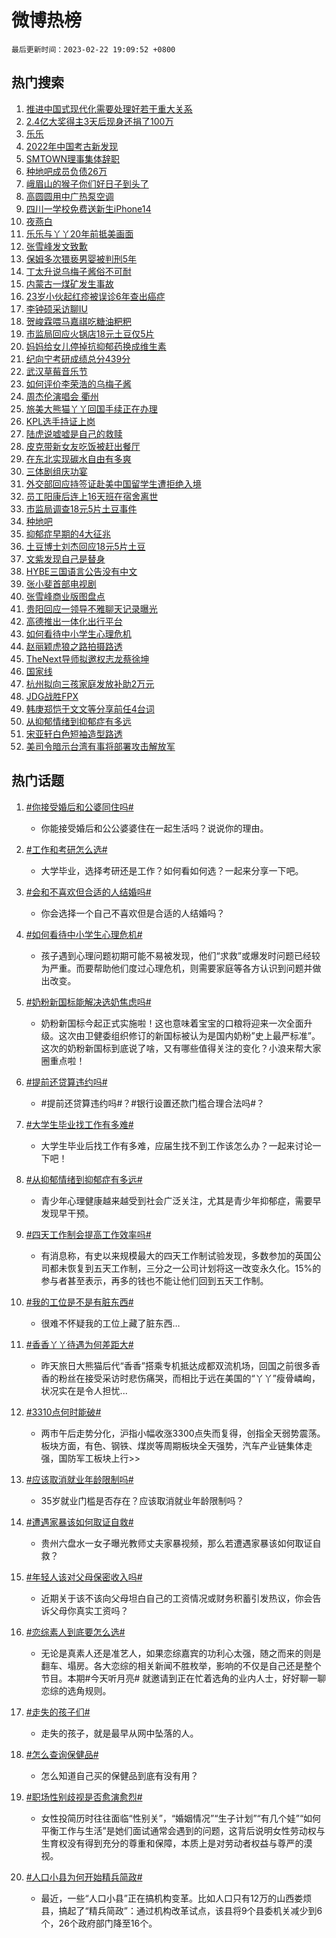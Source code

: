 # 微博热榜

`最后更新时间：2023-02-22 19:09:52 +0800`

## 热门搜索

1. [推进中国式现代化需要处理好若干重大关系](https://m.weibo.cn/search?containerid=100103type%3D1%26t%3D10%26q%3D%23%E6%8E%A8%E8%BF%9B%E4%B8%AD%E5%9B%BD%E5%BC%8F%E7%8E%B0%E4%BB%A3%E5%8C%96%E9%9C%80%E8%A6%81%E5%A4%84%E7%90%86%E5%A5%BD%E8%8B%A5%E5%B9%B2%E9%87%8D%E5%A4%A7%E5%85%B3%E7%B3%BB%23&stream_entry_id=51&isnewpage=1&extparam=seat%3D1%26cate%3D10103%26filter_type%3Drealtimehot%26stream_entry_id%3D51%26pos%3D0%26c_type%3D51%26dgr%3D0%26display_time%3D1677064190%26pre_seqid%3D16770641909370250575295&luicode=10000011&lfid=106003type%253D25%2526t%253D3%2526disable_hot%253D1%2526filter_type%253Drealtimehot)
1. [2.4亿大奖得主3天后现身还捐了100万](https://m.weibo.cn/search?containerid=100103type%3D1%26t%3D10%26q%3D%232.4%E4%BA%BF%E5%A4%A7%E5%A5%96%E5%BE%97%E4%B8%BB3%E5%A4%A9%E5%90%8E%E7%8E%B0%E8%BA%AB%E8%BF%98%E6%8D%90%E4%BA%86100%E4%B8%87%23&stream_entry_id=31&isnewpage=1&extparam=seat%3D1%26cate%3D5001%26dgr%3D0%26band_rank%3D1%26lcate%3D5001%26q%3D%25232.4%25E4%25BA%25BF%25E5%25A4%25A7%25E5%25A5%2596%25E5%25BE%2597%25E4%25B8%25BB3%25E5%25A4%25A9%25E5%2590%258E%25E7%258E%25B0%25E8%25BA%25AB%25E8%25BF%2598%25E6%258D%2590%25E4%25BA%2586100%25E4%25B8%2587%2523%26stream_entry_id%3D31%26filter_type%3Drealtimehot%26c_type%3D31%26flag%3D1%26pos%3D0%26realpos%3D1%26display_time%3D1677064190%26pre_seqid%3D16770641909370250575295&luicode=10000011&lfid=106003type%253D25%2526t%253D3%2526disable_hot%253D1%2526filter_type%253Drealtimehot)
1. [乐乐](https://m.weibo.cn/search?containerid=100103type%3D1%26t%3D10%26q%3D%E4%B9%90%E4%B9%90&stream_entry_id=31&isnewpage=1&extparam=seat%3D1%26cate%3D5001%26dgr%3D0%26band_rank%3D2%26lcate%3D5001%26q%3D%25E4%25B9%2590%25E4%25B9%2590%26stream_entry_id%3D31%26filter_type%3Drealtimehot%26c_type%3D31%26flag%3D16%26pos%3D1%26realpos%3D2%26display_time%3D1677064190%26pre_seqid%3D16770641909370250575295&luicode=10000011&lfid=106003type%253D25%2526t%253D3%2526disable_hot%253D1%2526filter_type%253Drealtimehot)
1. [2022年中国考古新发现](https://m.weibo.cn/search?containerid=100103type%3D1%26t%3D10%26q%3D%232022%E5%B9%B4%E4%B8%AD%E5%9B%BD%E8%80%83%E5%8F%A4%E6%96%B0%E5%8F%91%E7%8E%B0%23&stream_entry_id=31&isnewpage=1&extparam=seat%3D1%26cate%3D5001%26dgr%3D0%26band_rank%3D3%26lcate%3D5001%26q%3D%25232022%25E5%25B9%25B4%25E4%25B8%25AD%25E5%259B%25BD%25E8%2580%2583%25E5%258F%25A4%25E6%2596%25B0%25E5%258F%2591%25E7%258E%25B0%2523%26stream_entry_id%3D31%26filter_type%3Drealtimehot%26c_type%3D31%26flag%3D1%26pos%3D2%26realpos%3D3%26display_time%3D1677064190%26pre_seqid%3D16770641909370250575295&luicode=10000011&lfid=106003type%253D25%2526t%253D3%2526disable_hot%253D1%2526filter_type%253Drealtimehot)
1. [SMTOWN理事集体辞职](https://m.weibo.cn/search?containerid=100103type%3D1%26t%3D10%26q%3D%23SMTOWN%E7%90%86%E4%BA%8B%E9%9B%86%E4%BD%93%E8%BE%9E%E8%81%8C%23&stream_entry_id=31&isnewpage=1&extparam=seat%3D1%26cate%3D5001%26dgr%3D0%26band_rank%3D4%26lcate%3D5001%26q%3D%2523SMTOWN%25E7%2590%2586%25E4%25BA%258B%25E9%259B%2586%25E4%25BD%2593%25E8%25BE%259E%25E8%2581%258C%2523%26stream_entry_id%3D31%26filter_type%3Drealtimehot%26c_type%3D31%26flag%3D1%26pos%3D3%26realpos%3D4%26display_time%3D1677064190%26pre_seqid%3D16770641909370250575295&luicode=10000011&lfid=106003type%253D25%2526t%253D3%2526disable_hot%253D1%2526filter_type%253Drealtimehot)
1. [种地吧成员负债26万](https://m.weibo.cn/search?containerid=100103type%3D1%26t%3D10%26q%3D%E7%A7%8D%E5%9C%B0%E5%90%A7%E6%88%90%E5%91%98%E8%B4%9F%E5%80%BA26%E4%B8%87&stream_entry_id=31&isnewpage=1&extparam=seat%3D1%26cate%3D5001%26dgr%3D0%26band_rank%3D5%26lcate%3D5001%26q%3D%25E7%25A7%258D%25E5%259C%25B0%25E5%2590%25A7%25E6%2588%2590%25E5%2591%2598%25E8%25B4%259F%25E5%2580%25BA26%25E4%25B8%2587%26stream_entry_id%3D31%26filter_type%3Drealtimehot%26c_type%3D31%26flag%3D0%26pos%3D4%26realpos%3D5%26display_time%3D1677064190%26pre_seqid%3D16770641909370250575295&luicode=10000011&lfid=106003type%253D25%2526t%253D3%2526disable_hot%253D1%2526filter_type%253Drealtimehot)
1. [峨眉山的猴子你们好日子到头了](https://m.weibo.cn/search?containerid=100103type%3D1%26t%3D10%26q%3D%23%E5%B3%A8%E7%9C%89%E5%B1%B1%E7%9A%84%E7%8C%B4%E5%AD%90%E4%BD%A0%E4%BB%AC%E5%A5%BD%E6%97%A5%E5%AD%90%E5%88%B0%E5%A4%B4%E4%BA%86%23&stream_entry_id=31&isnewpage=1&extparam=seat%3D1%26cate%3D5001%26dgr%3D0%26band_rank%3D6%26lcate%3D5001%26q%3D%2523%25E5%25B3%25A8%25E7%259C%2589%25E5%25B1%25B1%25E7%259A%2584%25E7%258C%25B4%25E5%25AD%2590%25E4%25BD%25A0%25E4%25BB%25AC%25E5%25A5%25BD%25E6%2597%25A5%25E5%25AD%2590%25E5%2588%25B0%25E5%25A4%25B4%25E4%25BA%2586%2523%26stream_entry_id%3D31%26filter_type%3Drealtimehot%26c_type%3D31%26flag%3D0%26pos%3D5%26realpos%3D6%26display_time%3D1677064190%26pre_seqid%3D16770641909370250575295&luicode=10000011&lfid=106003type%253D25%2526t%253D3%2526disable_hot%253D1%2526filter_type%253Drealtimehot)
1. [高圆圆用中广热泵空调](https://m.weibo.cn/search?containerid=100103type%3D1%26t%3D10%26q%3D%23%E9%AB%98%E5%9C%86%E5%9C%86%E7%94%A8%E4%B8%AD%E5%B9%BF%E7%83%AD%E6%B3%B5%E7%A9%BA%E8%B0%83%23&stream_entry_id=31&isnewpage=1&extparam=seat%3D1%26cate%3D5001%26band_rank%3D7%26adid%3D180581%26q%3D%2523%25E9%25AB%2598%25E5%259C%2586%25E5%259C%2586%25E7%2594%25A8%25E4%25B8%25AD%25E5%25B9%25BF%25E7%2583%25AD%25E6%25B3%25B5%25E7%25A9%25BA%25E8%25B0%2583%2523%26stream_entry_id%3D31%26dgr%3D0%26pos%3D6%26c_type%3D31%26lcate%3D5001%26topic_ad%3D1%26filter_type%3Drealtimehot%26display_time%3D1677064190%26pre_seqid%3D16770641909370250575295&luicode=10000011&lfid=106003type%253D25%2526t%253D3%2526disable_hot%253D1%2526filter_type%253Drealtimehot)
1. [四川一学校免费送新生iPhone14](https://m.weibo.cn/search?containerid=100103type%3D1%26t%3D10%26q%3D%23%E5%9B%9B%E5%B7%9D%E4%B8%80%E5%AD%A6%E6%A0%A1%E5%85%8D%E8%B4%B9%E9%80%81%E6%96%B0%E7%94%9FiPhone14%23&stream_entry_id=31&isnewpage=1&extparam=seat%3D1%26cate%3D5001%26dgr%3D0%26band_rank%3D7%26lcate%3D5001%26q%3D%2523%25E5%259B%259B%25E5%25B7%259D%25E4%25B8%2580%25E5%25AD%25A6%25E6%25A0%25A1%25E5%2585%258D%25E8%25B4%25B9%25E9%2580%2581%25E6%2596%25B0%25E7%2594%259FiPhone14%2523%26stream_entry_id%3D31%26filter_type%3Drealtimehot%26c_type%3D31%26flag%3D0%26pos%3D7%26realpos%3D7%26display_time%3D1677064190%26pre_seqid%3D16770641909370250575295&luicode=10000011&lfid=106003type%253D25%2526t%253D3%2526disable_hot%253D1%2526filter_type%253Drealtimehot)
1. [夜燕白](https://m.weibo.cn/search?containerid=100103type%3D1%26t%3D10%26q%3D%E5%A4%9C%E7%87%95%E7%99%BD&stream_entry_id=31&isnewpage=1&extparam=seat%3D1%26cate%3D5001%26dgr%3D0%26band_rank%3D8%26lcate%3D5001%26q%3D%25E5%25A4%259C%25E7%2587%2595%25E7%2599%25BD%26stream_entry_id%3D31%26filter_type%3Drealtimehot%26c_type%3D31%26flag%3D1%26pos%3D8%26realpos%3D8%26display_time%3D1677064190%26pre_seqid%3D16770641909370250575295&luicode=10000011&lfid=106003type%253D25%2526t%253D3%2526disable_hot%253D1%2526filter_type%253Drealtimehot)
1. [乐乐与丫丫20年前抵美画面](https://m.weibo.cn/search?containerid=100103type%3D1%26t%3D10%26q%3D%23%E4%B9%90%E4%B9%90%E4%B8%8E%E4%B8%AB%E4%B8%AB20%E5%B9%B4%E5%89%8D%E6%8A%B5%E7%BE%8E%E7%94%BB%E9%9D%A2%23&stream_entry_id=31&isnewpage=1&extparam=seat%3D1%26cate%3D5001%26dgr%3D0%26band_rank%3D9%26lcate%3D5001%26q%3D%2523%25E4%25B9%2590%25E4%25B9%2590%25E4%25B8%258E%25E4%25B8%25AB%25E4%25B8%25AB20%25E5%25B9%25B4%25E5%2589%258D%25E6%258A%25B5%25E7%25BE%258E%25E7%2594%25BB%25E9%259D%25A2%2523%26stream_entry_id%3D31%26filter_type%3Drealtimehot%26c_type%3D31%26flag%3D1%26pos%3D9%26realpos%3D9%26display_time%3D1677064190%26pre_seqid%3D16770641909370250575295&luicode=10000011&lfid=106003type%253D25%2526t%253D3%2526disable_hot%253D1%2526filter_type%253Drealtimehot)
1. [张雪峰发文致歉](https://m.weibo.cn/search?containerid=100103type%3D1%26t%3D10%26q%3D%23%E5%BC%A0%E9%9B%AA%E5%B3%B0%E5%8F%91%E6%96%87%E8%87%B4%E6%AD%89%23&stream_entry_id=31&isnewpage=1&extparam=seat%3D1%26cate%3D5001%26dgr%3D0%26band_rank%3D10%26lcate%3D5001%26q%3D%2523%25E5%25BC%25A0%25E9%259B%25AA%25E5%25B3%25B0%25E5%258F%2591%25E6%2596%2587%25E8%2587%25B4%25E6%25AD%2589%2523%26stream_entry_id%3D31%26filter_type%3Drealtimehot%26c_type%3D31%26flag%3D2%26pos%3D10%26realpos%3D10%26display_time%3D1677064190%26pre_seqid%3D16770641909370250575295&luicode=10000011&lfid=106003type%253D25%2526t%253D3%2526disable_hot%253D1%2526filter_type%253Drealtimehot)
1. [保姆多次猥亵男婴被判刑5年](https://m.weibo.cn/search?containerid=100103type%3D1%26t%3D10%26q%3D%23%E4%BF%9D%E5%A7%86%E5%A4%9A%E6%AC%A1%E7%8C%A5%E4%BA%B5%E7%94%B7%E5%A9%B4%E8%A2%AB%E5%88%A4%E5%88%915%E5%B9%B4%23&stream_entry_id=31&isnewpage=1&extparam=seat%3D1%26cate%3D5001%26dgr%3D0%26band_rank%3D11%26lcate%3D5001%26q%3D%2523%25E4%25BF%259D%25E5%25A7%2586%25E5%25A4%259A%25E6%25AC%25A1%25E7%258C%25A5%25E4%25BA%25B5%25E7%2594%25B7%25E5%25A9%25B4%25E8%25A2%25AB%25E5%2588%25A4%25E5%2588%25915%25E5%25B9%25B4%2523%26stream_entry_id%3D31%26filter_type%3Drealtimehot%26c_type%3D31%26flag%3D2%26pos%3D11%26realpos%3D11%26display_time%3D1677064190%26pre_seqid%3D16770641909370250575295&luicode=10000011&lfid=106003type%253D25%2526t%253D3%2526disable_hot%253D1%2526filter_type%253Drealtimehot)
1. [丁太升说乌梅子酱俗不可耐](https://m.weibo.cn/search?containerid=100103type%3D1%26t%3D10%26q%3D%23%E4%B8%81%E5%A4%AA%E5%8D%87%E8%AF%B4%E4%B9%8C%E6%A2%85%E5%AD%90%E9%85%B1%E4%BF%97%E4%B8%8D%E5%8F%AF%E8%80%90%23&stream_entry_id=31&isnewpage=1&extparam=seat%3D1%26cate%3D5001%26dgr%3D0%26band_rank%3D12%26lcate%3D5001%26q%3D%2523%25E4%25B8%2581%25E5%25A4%25AA%25E5%258D%2587%25E8%25AF%25B4%25E4%25B9%258C%25E6%25A2%2585%25E5%25AD%2590%25E9%2585%25B1%25E4%25BF%2597%25E4%25B8%258D%25E5%258F%25AF%25E8%2580%2590%2523%26stream_entry_id%3D31%26filter_type%3Drealtimehot%26c_type%3D31%26flag%3D2%26pos%3D12%26realpos%3D12%26display_time%3D1677064190%26pre_seqid%3D16770641909370250575295&luicode=10000011&lfid=106003type%253D25%2526t%253D3%2526disable_hot%253D1%2526filter_type%253Drealtimehot)
1. [内蒙古一煤矿发生事故](https://m.weibo.cn/search?containerid=100103type%3D1%26t%3D10%26q%3D%23%E5%86%85%E8%92%99%E5%8F%A4%E4%B8%80%E7%85%A4%E7%9F%BF%E5%8F%91%E7%94%9F%E4%BA%8B%E6%95%85%23&stream_entry_id=31&isnewpage=1&extparam=seat%3D1%26cate%3D5001%26dgr%3D0%26band_rank%3D13%26lcate%3D5001%26q%3D%2523%25E5%2586%2585%25E8%2592%2599%25E5%258F%25A4%25E4%25B8%2580%25E7%2585%25A4%25E7%259F%25BF%25E5%258F%2591%25E7%2594%259F%25E4%25BA%258B%25E6%2595%2585%2523%26stream_entry_id%3D31%26filter_type%3Drealtimehot%26c_type%3D31%26flag%3D1%26pos%3D13%26realpos%3D13%26display_time%3D1677064190%26pre_seqid%3D16770641909370250575295&luicode=10000011&lfid=106003type%253D25%2526t%253D3%2526disable_hot%253D1%2526filter_type%253Drealtimehot)
1. [23岁小伙起红疹被误诊6年查出癌症](https://m.weibo.cn/search?containerid=100103type%3D1%26t%3D10%26q%3D%2323%E5%B2%81%E5%B0%8F%E4%BC%99%E8%B5%B7%E7%BA%A2%E7%96%B9%E8%A2%AB%E8%AF%AF%E8%AF%8A6%E5%B9%B4%E6%9F%A5%E5%87%BA%E7%99%8C%E7%97%87%23&stream_entry_id=31&isnewpage=1&extparam=seat%3D1%26cate%3D5001%26dgr%3D0%26band_rank%3D14%26lcate%3D5001%26q%3D%252323%25E5%25B2%2581%25E5%25B0%258F%25E4%25BC%2599%25E8%25B5%25B7%25E7%25BA%25A2%25E7%2596%25B9%25E8%25A2%25AB%25E8%25AF%25AF%25E8%25AF%258A6%25E5%25B9%25B4%25E6%259F%25A5%25E5%2587%25BA%25E7%2599%258C%25E7%2597%2587%2523%26stream_entry_id%3D31%26filter_type%3Drealtimehot%26c_type%3D31%26flag%3D0%26pos%3D14%26realpos%3D14%26display_time%3D1677064190%26pre_seqid%3D16770641909370250575295&luicode=10000011&lfid=106003type%253D25%2526t%253D3%2526disable_hot%253D1%2526filter_type%253Drealtimehot)
1. [李钟硕采访聊IU](https://m.weibo.cn/search?containerid=100103type%3D1%26t%3D10%26q%3D%23%E6%9D%8E%E9%92%9F%E7%A1%95%E9%87%87%E8%AE%BF%E8%81%8AIU%23&stream_entry_id=31&isnewpage=1&extparam=seat%3D1%26cate%3D5001%26dgr%3D0%26band_rank%3D15%26lcate%3D5001%26q%3D%2523%25E6%259D%258E%25E9%2592%259F%25E7%25A1%2595%25E9%2587%2587%25E8%25AE%25BF%25E8%2581%258AIU%2523%26stream_entry_id%3D31%26filter_type%3Drealtimehot%26c_type%3D31%26flag%3D0%26pos%3D15%26realpos%3D15%26display_time%3D1677064190%26pre_seqid%3D16770641909370250575295&luicode=10000011&lfid=106003type%253D25%2526t%253D3%2526disable_hot%253D1%2526filter_type%253Drealtimehot)
1. [贺峻霖喂马嘉祺吃糖油粑粑](https://m.weibo.cn/search?containerid=100103type%3D1%26t%3D10%26q%3D%23%E8%B4%BA%E5%B3%BB%E9%9C%96%E5%96%82%E9%A9%AC%E5%98%89%E7%A5%BA%E5%90%83%E7%B3%96%E6%B2%B9%E7%B2%91%E7%B2%91%23&stream_entry_id=31&isnewpage=1&extparam=seat%3D1%26cate%3D5001%26dgr%3D0%26band_rank%3D16%26lcate%3D5001%26q%3D%2523%25E8%25B4%25BA%25E5%25B3%25BB%25E9%259C%2596%25E5%2596%2582%25E9%25A9%25AC%25E5%2598%2589%25E7%25A5%25BA%25E5%2590%2583%25E7%25B3%2596%25E6%25B2%25B9%25E7%25B2%2591%25E7%25B2%2591%2523%26stream_entry_id%3D31%26filter_type%3Drealtimehot%26c_type%3D31%26flag%3D1%26pos%3D16%26realpos%3D16%26display_time%3D1677064190%26pre_seqid%3D16770641909370250575295&luicode=10000011&lfid=106003type%253D25%2526t%253D3%2526disable_hot%253D1%2526filter_type%253Drealtimehot)
1. [市监局回应火锅店18元土豆仅5片](https://m.weibo.cn/search?containerid=100103type%3D1%26t%3D10%26q%3D%23%E5%B8%82%E7%9B%91%E5%B1%80%E5%9B%9E%E5%BA%94%E7%81%AB%E9%94%85%E5%BA%9718%E5%85%83%E5%9C%9F%E8%B1%86%E4%BB%855%E7%89%87%23&stream_entry_id=31&isnewpage=1&extparam=seat%3D1%26cate%3D5001%26dgr%3D0%26band_rank%3D17%26lcate%3D5001%26q%3D%2523%25E5%25B8%2582%25E7%259B%2591%25E5%25B1%2580%25E5%259B%259E%25E5%25BA%2594%25E7%2581%25AB%25E9%2594%2585%25E5%25BA%259718%25E5%2585%2583%25E5%259C%259F%25E8%25B1%2586%25E4%25BB%25855%25E7%2589%2587%2523%26stream_entry_id%3D31%26filter_type%3Drealtimehot%26c_type%3D31%26flag%3D1%26pos%3D17%26realpos%3D17%26display_time%3D1677064190%26pre_seqid%3D16770641909370250575295&luicode=10000011&lfid=106003type%253D25%2526t%253D3%2526disable_hot%253D1%2526filter_type%253Drealtimehot)
1. [妈妈给女儿停掉抗抑郁药换成维生素](https://m.weibo.cn/search?containerid=100103type%3D1%26t%3D10%26q%3D%23%E5%A6%88%E5%A6%88%E7%BB%99%E5%A5%B3%E5%84%BF%E5%81%9C%E6%8E%89%E6%8A%97%E6%8A%91%E9%83%81%E8%8D%AF%E6%8D%A2%E6%88%90%E7%BB%B4%E7%94%9F%E7%B4%A0%23&stream_entry_id=31&isnewpage=1&extparam=seat%3D1%26cate%3D5001%26dgr%3D0%26band_rank%3D18%26lcate%3D5001%26q%3D%2523%25E5%25A6%2588%25E5%25A6%2588%25E7%25BB%2599%25E5%25A5%25B3%25E5%2584%25BF%25E5%2581%259C%25E6%258E%2589%25E6%258A%2597%25E6%258A%2591%25E9%2583%2581%25E8%258D%25AF%25E6%258D%25A2%25E6%2588%2590%25E7%25BB%25B4%25E7%2594%259F%25E7%25B4%25A0%2523%26stream_entry_id%3D31%26filter_type%3Drealtimehot%26c_type%3D31%26flag%3D2%26pos%3D18%26realpos%3D18%26display_time%3D1677064190%26pre_seqid%3D16770641909370250575295&luicode=10000011&lfid=106003type%253D25%2526t%253D3%2526disable_hot%253D1%2526filter_type%253Drealtimehot)
1. [纪向宁考研成绩总分439分](https://m.weibo.cn/search?containerid=100103type%3D1%26t%3D10%26q%3D%23%E7%BA%AA%E5%90%91%E5%AE%81%E8%80%83%E7%A0%94%E6%88%90%E7%BB%A9%E6%80%BB%E5%88%86439%E5%88%86%23&stream_entry_id=31&isnewpage=1&extparam=seat%3D1%26cate%3D5001%26dgr%3D0%26band_rank%3D19%26lcate%3D5001%26q%3D%2523%25E7%25BA%25AA%25E5%2590%2591%25E5%25AE%2581%25E8%2580%2583%25E7%25A0%2594%25E6%2588%2590%25E7%25BB%25A9%25E6%2580%25BB%25E5%2588%2586439%25E5%2588%2586%2523%26stream_entry_id%3D31%26filter_type%3Drealtimehot%26c_type%3D31%26flag%3D2%26pos%3D19%26realpos%3D19%26display_time%3D1677064190%26pre_seqid%3D16770641909370250575295&luicode=10000011&lfid=106003type%253D25%2526t%253D3%2526disable_hot%253D1%2526filter_type%253Drealtimehot)
1. [武汉草莓音乐节](https://m.weibo.cn/search?containerid=100103type%3D1%26t%3D10%26q%3D%23%E6%AD%A6%E6%B1%89%E8%8D%89%E8%8E%93%E9%9F%B3%E4%B9%90%E8%8A%82%23&stream_entry_id=31&isnewpage=1&extparam=seat%3D1%26cate%3D5001%26dgr%3D0%26band_rank%3D20%26lcate%3D5001%26q%3D%2523%25E6%25AD%25A6%25E6%25B1%2589%25E8%258D%2589%25E8%258E%2593%25E9%259F%25B3%25E4%25B9%2590%25E8%258A%2582%2523%26stream_entry_id%3D31%26filter_type%3Drealtimehot%26c_type%3D31%26flag%3D1%26pos%3D20%26realpos%3D20%26display_time%3D1677064190%26pre_seqid%3D16770641909370250575295&luicode=10000011&lfid=106003type%253D25%2526t%253D3%2526disable_hot%253D1%2526filter_type%253Drealtimehot)
1. [如何评价李荣浩的乌梅子酱](https://m.weibo.cn/search?containerid=100103type%3D1%26t%3D10%26q%3D%23%E5%A6%82%E4%BD%95%E8%AF%84%E4%BB%B7%E6%9D%8E%E8%8D%A3%E6%B5%A9%E7%9A%84%E4%B9%8C%E6%A2%85%E5%AD%90%E9%85%B1%23&stream_entry_id=31&isnewpage=1&extparam=seat%3D1%26cate%3D5001%26dgr%3D0%26band_rank%3D21%26lcate%3D5001%26q%3D%2523%25E5%25A6%2582%25E4%25BD%2595%25E8%25AF%2584%25E4%25BB%25B7%25E6%259D%258E%25E8%258D%25A3%25E6%25B5%25A9%25E7%259A%2584%25E4%25B9%258C%25E6%25A2%2585%25E5%25AD%2590%25E9%2585%25B1%2523%26stream_entry_id%3D31%26filter_type%3Drealtimehot%26c_type%3D31%26flag%3D1%26pos%3D21%26realpos%3D21%26display_time%3D1677064190%26pre_seqid%3D16770641909370250575295&luicode=10000011&lfid=106003type%253D25%2526t%253D3%2526disable_hot%253D1%2526filter_type%253Drealtimehot)
1. [周杰伦演唱会 衢州](https://m.weibo.cn/search?containerid=100103type%3D1%26t%3D10%26q%3D%E5%91%A8%E6%9D%B0%E4%BC%A6%E6%BC%94%E5%94%B1%E4%BC%9A+%E8%A1%A2%E5%B7%9E&stream_entry_id=31&isnewpage=1&extparam=seat%3D1%26cate%3D5001%26dgr%3D0%26band_rank%3D22%26lcate%3D5001%26q%3D%25E5%2591%25A8%25E6%259D%25B0%25E4%25BC%25A6%25E6%25BC%2594%25E5%2594%25B1%25E4%25BC%259A%2520%25E8%25A1%25A2%25E5%25B7%259E%26stream_entry_id%3D31%26filter_type%3Drealtimehot%26c_type%3D31%26flag%3D0%26pos%3D22%26realpos%3D22%26display_time%3D1677064190%26pre_seqid%3D16770641909370250575295&luicode=10000011&lfid=106003type%253D25%2526t%253D3%2526disable_hot%253D1%2526filter_type%253Drealtimehot)
1. [旅美大熊猫丫丫回国手续正在办理](https://m.weibo.cn/search?containerid=100103type%3D1%26t%3D10%26q%3D%23%E6%97%85%E7%BE%8E%E5%A4%A7%E7%86%8A%E7%8C%AB%E4%B8%AB%E4%B8%AB%E5%9B%9E%E5%9B%BD%E6%89%8B%E7%BB%AD%E6%AD%A3%E5%9C%A8%E5%8A%9E%E7%90%86%23&stream_entry_id=31&isnewpage=1&extparam=seat%3D1%26cate%3D5001%26dgr%3D0%26band_rank%3D23%26lcate%3D5001%26q%3D%2523%25E6%2597%2585%25E7%25BE%258E%25E5%25A4%25A7%25E7%2586%258A%25E7%258C%25AB%25E4%25B8%25AB%25E4%25B8%25AB%25E5%259B%259E%25E5%259B%25BD%25E6%2589%258B%25E7%25BB%25AD%25E6%25AD%25A3%25E5%259C%25A8%25E5%258A%259E%25E7%2590%2586%2523%26stream_entry_id%3D31%26filter_type%3Drealtimehot%26c_type%3D31%26flag%3D1%26pos%3D23%26realpos%3D23%26display_time%3D1677064190%26pre_seqid%3D16770641909370250575295&luicode=10000011&lfid=106003type%253D25%2526t%253D3%2526disable_hot%253D1%2526filter_type%253Drealtimehot)
1. [KPL选手持证上岗](https://m.weibo.cn/search?containerid=100103type%3D1%26t%3D10%26q%3D%23KPL%E9%80%89%E6%89%8B%E6%8C%81%E8%AF%81%E4%B8%8A%E5%B2%97%23&stream_entry_id=31&isnewpage=1&extparam=seat%3D1%26cate%3D5001%26dgr%3D0%26band_rank%3D24%26lcate%3D5001%26q%3D%2523KPL%25E9%2580%2589%25E6%2589%258B%25E6%258C%2581%25E8%25AF%2581%25E4%25B8%258A%25E5%25B2%2597%2523%26stream_entry_id%3D31%26filter_type%3Drealtimehot%26c_type%3D31%26flag%3D0%26pos%3D24%26realpos%3D24%26display_time%3D1677064190%26pre_seqid%3D16770641909370250575295&luicode=10000011&lfid=106003type%253D25%2526t%253D3%2526disable_hot%253D1%2526filter_type%253Drealtimehot)
1. [陆虎说嘘嘘是自己的救赎](https://m.weibo.cn/search?containerid=100103type%3D1%26t%3D10%26q%3D%23%E9%99%86%E8%99%8E%E8%AF%B4%E5%98%98%E5%98%98%E6%98%AF%E8%87%AA%E5%B7%B1%E7%9A%84%E6%95%91%E8%B5%8E%23&stream_entry_id=31&isnewpage=1&extparam=seat%3D1%26cate%3D5001%26dgr%3D0%26band_rank%3D25%26lcate%3D5001%26q%3D%2523%25E9%2599%2586%25E8%2599%258E%25E8%25AF%25B4%25E5%2598%2598%25E5%2598%2598%25E6%2598%25AF%25E8%2587%25AA%25E5%25B7%25B1%25E7%259A%2584%25E6%2595%2591%25E8%25B5%258E%2523%26stream_entry_id%3D31%26filter_type%3Drealtimehot%26c_type%3D31%26flag%3D1%26pos%3D25%26realpos%3D25%26display_time%3D1677064190%26pre_seqid%3D16770641909370250575295&luicode=10000011&lfid=106003type%253D25%2526t%253D3%2526disable_hot%253D1%2526filter_type%253Drealtimehot)
1. [皮克带新女友吃饭被赶出餐厅](https://m.weibo.cn/search?containerid=100103type%3D1%26t%3D10%26q%3D%23%E7%9A%AE%E5%85%8B%E5%B8%A6%E6%96%B0%E5%A5%B3%E5%8F%8B%E5%90%83%E9%A5%AD%E8%A2%AB%E8%B5%B6%E5%87%BA%E9%A4%90%E5%8E%85%23&stream_entry_id=31&isnewpage=1&extparam=seat%3D1%26cate%3D5001%26dgr%3D0%26band_rank%3D26%26lcate%3D5001%26q%3D%2523%25E7%259A%25AE%25E5%2585%258B%25E5%25B8%25A6%25E6%2596%25B0%25E5%25A5%25B3%25E5%258F%258B%25E5%2590%2583%25E9%25A5%25AD%25E8%25A2%25AB%25E8%25B5%25B6%25E5%2587%25BA%25E9%25A4%2590%25E5%258E%2585%2523%26stream_entry_id%3D31%26filter_type%3Drealtimehot%26c_type%3D31%26flag%3D0%26pos%3D26%26realpos%3D26%26display_time%3D1677064190%26pre_seqid%3D16770641909370250575295&luicode=10000011&lfid=106003type%253D25%2526t%253D3%2526disable_hot%253D1%2526filter_type%253Drealtimehot)
1. [在东北实现碳水自由有多爽](https://m.weibo.cn/search?containerid=100103type%3D1%26t%3D10%26q%3D%23%E5%9C%A8%E4%B8%9C%E5%8C%97%E5%AE%9E%E7%8E%B0%E7%A2%B3%E6%B0%B4%E8%87%AA%E7%94%B1%E6%9C%89%E5%A4%9A%E7%88%BD%23&stream_entry_id=31&isnewpage=1&extparam=seat%3D1%26cate%3D5001%26dgr%3D0%26band_rank%3D27%26lcate%3D5001%26q%3D%2523%25E5%259C%25A8%25E4%25B8%259C%25E5%258C%2597%25E5%25AE%259E%25E7%258E%25B0%25E7%25A2%25B3%25E6%25B0%25B4%25E8%2587%25AA%25E7%2594%25B1%25E6%259C%2589%25E5%25A4%259A%25E7%2588%25BD%2523%26stream_entry_id%3D31%26filter_type%3Drealtimehot%26c_type%3D31%26flag%3D0%26pos%3D27%26realpos%3D27%26display_time%3D1677064190%26pre_seqid%3D16770641909370250575295&luicode=10000011&lfid=106003type%253D25%2526t%253D3%2526disable_hot%253D1%2526filter_type%253Drealtimehot)
1. [三体剧组庆功宴](https://m.weibo.cn/search?containerid=100103type%3D1%26t%3D10%26q%3D%23%E4%B8%89%E4%BD%93%E5%89%A7%E7%BB%84%E5%BA%86%E5%8A%9F%E5%AE%B4%23&stream_entry_id=31&isnewpage=1&extparam=seat%3D1%26cate%3D5001%26dgr%3D0%26band_rank%3D28%26lcate%3D5001%26q%3D%2523%25E4%25B8%2589%25E4%25BD%2593%25E5%2589%25A7%25E7%25BB%2584%25E5%25BA%2586%25E5%258A%259F%25E5%25AE%25B4%2523%26stream_entry_id%3D31%26filter_type%3Drealtimehot%26c_type%3D31%26flag%3D1%26pos%3D28%26realpos%3D28%26display_time%3D1677064190%26pre_seqid%3D16770641909370250575295&luicode=10000011&lfid=106003type%253D25%2526t%253D3%2526disable_hot%253D1%2526filter_type%253Drealtimehot)
1. [外交部回应持签证赴美中国留学生遭拒绝入境](https://m.weibo.cn/search?containerid=100103type%3D1%26t%3D10%26q%3D%23%E5%A4%96%E4%BA%A4%E9%83%A8%E5%9B%9E%E5%BA%94%E6%8C%81%E7%AD%BE%E8%AF%81%E8%B5%B4%E7%BE%8E%E4%B8%AD%E5%9B%BD%E7%95%99%E5%AD%A6%E7%94%9F%E9%81%AD%E6%8B%92%E7%BB%9D%E5%85%A5%E5%A2%83%23&stream_entry_id=31&isnewpage=1&extparam=seat%3D1%26cate%3D5001%26dgr%3D0%26band_rank%3D29%26lcate%3D5001%26q%3D%2523%25E5%25A4%2596%25E4%25BA%25A4%25E9%2583%25A8%25E5%259B%259E%25E5%25BA%2594%25E6%258C%2581%25E7%25AD%25BE%25E8%25AF%2581%25E8%25B5%25B4%25E7%25BE%258E%25E4%25B8%25AD%25E5%259B%25BD%25E7%2595%2599%25E5%25AD%25A6%25E7%2594%259F%25E9%2581%25AD%25E6%258B%2592%25E7%25BB%259D%25E5%2585%25A5%25E5%25A2%2583%2523%26stream_entry_id%3D31%26filter_type%3Drealtimehot%26c_type%3D31%26flag%3D0%26pos%3D29%26realpos%3D29%26display_time%3D1677064190%26pre_seqid%3D16770641909370250575295&luicode=10000011&lfid=106003type%253D25%2526t%253D3%2526disable_hot%253D1%2526filter_type%253Drealtimehot)
1. [员工阳康后连上16天班在宿舍离世](https://m.weibo.cn/search?containerid=100103type%3D1%26t%3D10%26q%3D%23%E5%91%98%E5%B7%A5%E9%98%B3%E5%BA%B7%E5%90%8E%E8%BF%9E%E4%B8%8A16%E5%A4%A9%E7%8F%AD%E5%9C%A8%E5%AE%BF%E8%88%8D%E7%A6%BB%E4%B8%96%23&stream_entry_id=31&isnewpage=1&extparam=seat%3D1%26cate%3D5001%26dgr%3D0%26band_rank%3D30%26lcate%3D5001%26q%3D%2523%25E5%2591%2598%25E5%25B7%25A5%25E9%2598%25B3%25E5%25BA%25B7%25E5%2590%258E%25E8%25BF%259E%25E4%25B8%258A16%25E5%25A4%25A9%25E7%258F%25AD%25E5%259C%25A8%25E5%25AE%25BF%25E8%2588%258D%25E7%25A6%25BB%25E4%25B8%2596%2523%26stream_entry_id%3D31%26filter_type%3Drealtimehot%26c_type%3D31%26flag%3D0%26pos%3D30%26realpos%3D30%26display_time%3D1677064190%26pre_seqid%3D16770641909370250575295&luicode=10000011&lfid=106003type%253D25%2526t%253D3%2526disable_hot%253D1%2526filter_type%253Drealtimehot)
1. [市监局调查18元5片土豆事件](https://m.weibo.cn/search?containerid=100103type%3D1%26t%3D10%26q%3D%23%E5%B8%82%E7%9B%91%E5%B1%80%E8%B0%83%E6%9F%A518%E5%85%835%E7%89%87%E5%9C%9F%E8%B1%86%E4%BA%8B%E4%BB%B6%23&stream_entry_id=31&isnewpage=1&extparam=seat%3D1%26cate%3D5001%26dgr%3D0%26band_rank%3D31%26lcate%3D5001%26q%3D%2523%25E5%25B8%2582%25E7%259B%2591%25E5%25B1%2580%25E8%25B0%2583%25E6%259F%25A518%25E5%2585%25835%25E7%2589%2587%25E5%259C%259F%25E8%25B1%2586%25E4%25BA%258B%25E4%25BB%25B6%2523%26stream_entry_id%3D31%26filter_type%3Drealtimehot%26c_type%3D31%26flag%3D1%26pos%3D31%26realpos%3D31%26display_time%3D1677064190%26pre_seqid%3D16770641909370250575295&luicode=10000011&lfid=106003type%253D25%2526t%253D3%2526disable_hot%253D1%2526filter_type%253Drealtimehot)
1. [种地吧](https://m.weibo.cn/search?containerid=100103type%3D1%26t%3D10%26q%3D%E7%A7%8D%E5%9C%B0%E5%90%A7&stream_entry_id=31&isnewpage=1&extparam=seat%3D1%26cate%3D5001%26dgr%3D0%26band_rank%3D32%26lcate%3D5001%26q%3D%25E7%25A7%258D%25E5%259C%25B0%25E5%2590%25A7%26stream_entry_id%3D31%26filter_type%3Drealtimehot%26c_type%3D31%26flag%3D1%26pos%3D32%26realpos%3D32%26display_time%3D1677064190%26pre_seqid%3D16770641909370250575295&luicode=10000011&lfid=106003type%253D25%2526t%253D3%2526disable_hot%253D1%2526filter_type%253Drealtimehot)
1. [抑郁症早期的4大征兆](https://m.weibo.cn/search?containerid=100103type%3D1%26t%3D10%26q%3D%23%E6%8A%91%E9%83%81%E7%97%87%E6%97%A9%E6%9C%9F%E7%9A%844%E5%A4%A7%E5%BE%81%E5%85%86%23&stream_entry_id=31&isnewpage=1&extparam=seat%3D1%26cate%3D5001%26dgr%3D0%26band_rank%3D33%26lcate%3D5001%26q%3D%2523%25E6%258A%2591%25E9%2583%2581%25E7%2597%2587%25E6%2597%25A9%25E6%259C%259F%25E7%259A%25844%25E5%25A4%25A7%25E5%25BE%2581%25E5%2585%2586%2523%26stream_entry_id%3D31%26filter_type%3Drealtimehot%26c_type%3D31%26flag%3D1%26pos%3D33%26realpos%3D33%26display_time%3D1677064190%26pre_seqid%3D16770641909370250575295&luicode=10000011&lfid=106003type%253D25%2526t%253D3%2526disable_hot%253D1%2526filter_type%253Drealtimehot)
1. [土豆博士刘杰回应18元5片土豆](https://m.weibo.cn/search?containerid=100103type%3D1%26t%3D10%26q%3D%23%E5%9C%9F%E8%B1%86%E5%8D%9A%E5%A3%AB%E5%88%98%E6%9D%B0%E5%9B%9E%E5%BA%9418%E5%85%835%E7%89%87%E5%9C%9F%E8%B1%86%23&stream_entry_id=31&isnewpage=1&extparam=seat%3D1%26cate%3D5001%26dgr%3D0%26band_rank%3D34%26lcate%3D5001%26q%3D%2523%25E5%259C%259F%25E8%25B1%2586%25E5%258D%259A%25E5%25A3%25AB%25E5%2588%2598%25E6%259D%25B0%25E5%259B%259E%25E5%25BA%259418%25E5%2585%25835%25E7%2589%2587%25E5%259C%259F%25E8%25B1%2586%2523%26stream_entry_id%3D31%26filter_type%3Drealtimehot%26c_type%3D31%26flag%3D1%26pos%3D34%26realpos%3D34%26display_time%3D1677064190%26pre_seqid%3D16770641909370250575295&luicode=10000011&lfid=106003type%253D25%2526t%253D3%2526disable_hot%253D1%2526filter_type%253Drealtimehot)
1. [文紫发现自己是替身](https://m.weibo.cn/search?containerid=100103type%3D1%26t%3D10%26q%3D%23%E6%96%87%E7%B4%AB%E5%8F%91%E7%8E%B0%E8%87%AA%E5%B7%B1%E6%98%AF%E6%9B%BF%E8%BA%AB%23&stream_entry_id=31&isnewpage=1&extparam=seat%3D1%26cate%3D5001%26dgr%3D0%26band_rank%3D35%26lcate%3D5001%26q%3D%2523%25E6%2596%2587%25E7%25B4%25AB%25E5%258F%2591%25E7%258E%25B0%25E8%2587%25AA%25E5%25B7%25B1%25E6%2598%25AF%25E6%259B%25BF%25E8%25BA%25AB%2523%26stream_entry_id%3D31%26filter_type%3Drealtimehot%26c_type%3D31%26flag%3D1%26pos%3D35%26realpos%3D35%26display_time%3D1677064190%26pre_seqid%3D16770641909370250575295&luicode=10000011&lfid=106003type%253D25%2526t%253D3%2526disable_hot%253D1%2526filter_type%253Drealtimehot)
1. [HYBE三国语言公告没有中文](https://m.weibo.cn/search?containerid=100103type%3D1%26t%3D10%26q%3D%23HYBE%E4%B8%89%E5%9B%BD%E8%AF%AD%E8%A8%80%E5%85%AC%E5%91%8A%E6%B2%A1%E6%9C%89%E4%B8%AD%E6%96%87%23&stream_entry_id=31&isnewpage=1&extparam=seat%3D1%26cate%3D5001%26dgr%3D0%26band_rank%3D36%26lcate%3D5001%26q%3D%2523HYBE%25E4%25B8%2589%25E5%259B%25BD%25E8%25AF%25AD%25E8%25A8%2580%25E5%2585%25AC%25E5%2591%258A%25E6%25B2%25A1%25E6%259C%2589%25E4%25B8%25AD%25E6%2596%2587%2523%26stream_entry_id%3D31%26filter_type%3Drealtimehot%26c_type%3D31%26flag%3D0%26pos%3D36%26realpos%3D36%26display_time%3D1677064190%26pre_seqid%3D16770641909370250575295&luicode=10000011&lfid=106003type%253D25%2526t%253D3%2526disable_hot%253D1%2526filter_type%253Drealtimehot)
1. [张小斐首部电视剧](https://m.weibo.cn/search?containerid=100103type%3D1%26t%3D10%26q%3D%E5%BC%A0%E5%B0%8F%E6%96%90%E9%A6%96%E9%83%A8%E7%94%B5%E8%A7%86%E5%89%A7&stream_entry_id=31&isnewpage=1&extparam=seat%3D1%26cate%3D5001%26dgr%3D0%26band_rank%3D37%26lcate%3D5001%26q%3D%25E5%25BC%25A0%25E5%25B0%258F%25E6%2596%2590%25E9%25A6%2596%25E9%2583%25A8%25E7%2594%25B5%25E8%25A7%2586%25E5%2589%25A7%26stream_entry_id%3D31%26filter_type%3Drealtimehot%26c_type%3D31%26flag%3D0%26pos%3D37%26realpos%3D37%26display_time%3D1677064190%26pre_seqid%3D16770641909370250575295&luicode=10000011&lfid=106003type%253D25%2526t%253D3%2526disable_hot%253D1%2526filter_type%253Drealtimehot)
1. [张雪峰商业版图盘点](https://m.weibo.cn/search?containerid=100103type%3D1%26t%3D10%26q%3D%23%E5%BC%A0%E9%9B%AA%E5%B3%B0%E5%95%86%E4%B8%9A%E7%89%88%E5%9B%BE%E7%9B%98%E7%82%B9%23&stream_entry_id=31&isnewpage=1&extparam=seat%3D1%26cate%3D5001%26dgr%3D0%26band_rank%3D38%26lcate%3D5001%26q%3D%2523%25E5%25BC%25A0%25E9%259B%25AA%25E5%25B3%25B0%25E5%2595%2586%25E4%25B8%259A%25E7%2589%2588%25E5%259B%25BE%25E7%259B%2598%25E7%2582%25B9%2523%26stream_entry_id%3D31%26filter_type%3Drealtimehot%26c_type%3D31%26flag%3D0%26pos%3D38%26realpos%3D38%26display_time%3D1677064190%26pre_seqid%3D16770641909370250575295&luicode=10000011&lfid=106003type%253D25%2526t%253D3%2526disable_hot%253D1%2526filter_type%253Drealtimehot)
1. [贵阳回应一领导不雅聊天记录曝光](https://m.weibo.cn/search?containerid=100103type%3D1%26t%3D10%26q%3D%23%E8%B4%B5%E9%98%B3%E5%9B%9E%E5%BA%94%E4%B8%80%E9%A2%86%E5%AF%BC%E4%B8%8D%E9%9B%85%E8%81%8A%E5%A4%A9%E8%AE%B0%E5%BD%95%E6%9B%9D%E5%85%89%23&stream_entry_id=31&isnewpage=1&extparam=seat%3D1%26cate%3D5001%26dgr%3D0%26band_rank%3D39%26lcate%3D5001%26q%3D%2523%25E8%25B4%25B5%25E9%2598%25B3%25E5%259B%259E%25E5%25BA%2594%25E4%25B8%2580%25E9%25A2%2586%25E5%25AF%25BC%25E4%25B8%258D%25E9%259B%2585%25E8%2581%258A%25E5%25A4%25A9%25E8%25AE%25B0%25E5%25BD%2595%25E6%259B%259D%25E5%2585%2589%2523%26stream_entry_id%3D31%26filter_type%3Drealtimehot%26c_type%3D31%26flag%3D0%26pos%3D39%26realpos%3D39%26display_time%3D1677064190%26pre_seqid%3D16770641909370250575295&luicode=10000011&lfid=106003type%253D25%2526t%253D3%2526disable_hot%253D1%2526filter_type%253Drealtimehot)
1. [高德推出一体化出行平台](https://m.weibo.cn/search?containerid=100103type%3D1%26t%3D10%26q%3D%23%E9%AB%98%E5%BE%B7%E6%8E%A8%E5%87%BA%E4%B8%80%E4%BD%93%E5%8C%96%E5%87%BA%E8%A1%8C%E5%B9%B3%E5%8F%B0%23&stream_entry_id=31&isnewpage=1&extparam=seat%3D1%26cate%3D5001%26dgr%3D0%26band_rank%3D40%26adid%3D180699%26lcate%3D5001%26q%3D%2523%25E9%25AB%2598%25E5%25BE%25B7%25E6%258E%25A8%25E5%2587%25BA%25E4%25B8%2580%25E4%25BD%2593%25E5%258C%2596%25E5%2587%25BA%25E8%25A1%258C%25E5%25B9%25B3%25E5%258F%25B0%2523%26stream_entry_id%3D31%26filter_type%3Drealtimehot%26c_type%3D31%26flag%3D0%26pos%3D40%26realpos%3D40%26display_time%3D1677064190%26pre_seqid%3D16770641909370250575295&luicode=10000011&lfid=106003type%253D25%2526t%253D3%2526disable_hot%253D1%2526filter_type%253Drealtimehot)
1. [如何看待中小学生心理危机](https://m.weibo.cn/search?containerid=100103type%3D1%26t%3D10%26q%3D%23%E5%A6%82%E4%BD%95%E7%9C%8B%E5%BE%85%E4%B8%AD%E5%B0%8F%E5%AD%A6%E7%94%9F%E5%BF%83%E7%90%86%E5%8D%B1%E6%9C%BA%23&stream_entry_id=31&isnewpage=1&extparam=seat%3D1%26cate%3D5001%26dgr%3D0%26band_rank%3D41%26lcate%3D5001%26q%3D%2523%25E5%25A6%2582%25E4%25BD%2595%25E7%259C%258B%25E5%25BE%2585%25E4%25B8%25AD%25E5%25B0%258F%25E5%25AD%25A6%25E7%2594%259F%25E5%25BF%2583%25E7%2590%2586%25E5%258D%25B1%25E6%259C%25BA%2523%26stream_entry_id%3D31%26filter_type%3Drealtimehot%26c_type%3D31%26flag%3D1%26pos%3D41%26realpos%3D41%26display_time%3D1677064190%26pre_seqid%3D16770641909370250575295&luicode=10000011&lfid=106003type%253D25%2526t%253D3%2526disable_hot%253D1%2526filter_type%253Drealtimehot)
1. [赵丽颖虎狼之路拍摄路透](https://m.weibo.cn/search?containerid=100103type%3D1%26t%3D10%26q%3D%23%E8%B5%B5%E4%B8%BD%E9%A2%96%E8%99%8E%E7%8B%BC%E4%B9%8B%E8%B7%AF%E6%8B%8D%E6%91%84%E8%B7%AF%E9%80%8F%23&stream_entry_id=31&isnewpage=1&extparam=seat%3D1%26cate%3D5001%26dgr%3D0%26band_rank%3D42%26lcate%3D5001%26q%3D%2523%25E8%25B5%25B5%25E4%25B8%25BD%25E9%25A2%2596%25E8%2599%258E%25E7%258B%25BC%25E4%25B9%258B%25E8%25B7%25AF%25E6%258B%258D%25E6%2591%2584%25E8%25B7%25AF%25E9%2580%258F%2523%26stream_entry_id%3D31%26filter_type%3Drealtimehot%26c_type%3D31%26flag%3D0%26pos%3D42%26realpos%3D42%26display_time%3D1677064190%26pre_seqid%3D16770641909370250575295&luicode=10000011&lfid=106003type%253D25%2526t%253D3%2526disable_hot%253D1%2526filter_type%253Drealtimehot)
1. [TheNext导师拟邀权志龙蔡徐坤](https://m.weibo.cn/search?containerid=100103type%3D1%26t%3D10%26q%3D%23TheNext%E5%AF%BC%E5%B8%88%E6%8B%9F%E9%82%80%E6%9D%83%E5%BF%97%E9%BE%99%E8%94%A1%E5%BE%90%E5%9D%A4%23&stream_entry_id=31&isnewpage=1&extparam=seat%3D1%26cate%3D5001%26dgr%3D0%26band_rank%3D43%26lcate%3D5001%26q%3D%2523TheNext%25E5%25AF%25BC%25E5%25B8%2588%25E6%258B%259F%25E9%2582%2580%25E6%259D%2583%25E5%25BF%2597%25E9%25BE%2599%25E8%2594%25A1%25E5%25BE%2590%25E5%259D%25A4%2523%26stream_entry_id%3D31%26filter_type%3Drealtimehot%26c_type%3D31%26flag%3D0%26pos%3D43%26realpos%3D43%26display_time%3D1677064190%26pre_seqid%3D16770641909370250575295&luicode=10000011&lfid=106003type%253D25%2526t%253D3%2526disable_hot%253D1%2526filter_type%253Drealtimehot)
1. [国家线](https://m.weibo.cn/search?containerid=100103type%3D1%26t%3D10%26q%3D%23%E5%9B%BD%E5%AE%B6%E7%BA%BF%23&stream_entry_id=31&isnewpage=1&extparam=seat%3D1%26cate%3D5001%26dgr%3D0%26band_rank%3D44%26lcate%3D5001%26q%3D%2523%25E5%259B%25BD%25E5%25AE%25B6%25E7%25BA%25BF%2523%26stream_entry_id%3D31%26filter_type%3Drealtimehot%26c_type%3D31%26flag%3D0%26pos%3D44%26realpos%3D44%26display_time%3D1677064190%26pre_seqid%3D16770641909370250575295&luicode=10000011&lfid=106003type%253D25%2526t%253D3%2526disable_hot%253D1%2526filter_type%253Drealtimehot)
1. [杭州拟向三孩家庭发放补助2万元](https://m.weibo.cn/search?containerid=100103type%3D1%26t%3D10%26q%3D%23%E6%9D%AD%E5%B7%9E%E6%8B%9F%E5%90%91%E4%B8%89%E5%AD%A9%E5%AE%B6%E5%BA%AD%E5%8F%91%E6%94%BE%E8%A1%A5%E5%8A%A92%E4%B8%87%E5%85%83%23&stream_entry_id=31&isnewpage=1&extparam=seat%3D1%26cate%3D5001%26dgr%3D0%26band_rank%3D45%26lcate%3D5001%26q%3D%2523%25E6%259D%25AD%25E5%25B7%259E%25E6%258B%259F%25E5%2590%2591%25E4%25B8%2589%25E5%25AD%25A9%25E5%25AE%25B6%25E5%25BA%25AD%25E5%258F%2591%25E6%2594%25BE%25E8%25A1%25A5%25E5%258A%25A92%25E4%25B8%2587%25E5%2585%2583%2523%26stream_entry_id%3D31%26filter_type%3Drealtimehot%26c_type%3D31%26flag%3D0%26pos%3D45%26realpos%3D45%26display_time%3D1677064190%26pre_seqid%3D16770641909370250575295&luicode=10000011&lfid=106003type%253D25%2526t%253D3%2526disable_hot%253D1%2526filter_type%253Drealtimehot)
1. [JDG战胜FPX](https://m.weibo.cn/search?containerid=100103type%3D1%26t%3D10%26q%3D%23JDG%E6%88%98%E8%83%9CFPX%23&stream_entry_id=31&isnewpage=1&extparam=seat%3D1%26cate%3D5001%26dgr%3D0%26band_rank%3D46%26lcate%3D5001%26q%3D%2523JDG%25E6%2588%2598%25E8%2583%259CFPX%2523%26stream_entry_id%3D31%26filter_type%3Drealtimehot%26c_type%3D31%26flag%3D1%26pos%3D46%26realpos%3D46%26display_time%3D1677064190%26pre_seqid%3D16770641909370250575295&luicode=10000011&lfid=106003type%253D25%2526t%253D3%2526disable_hot%253D1%2526filter_type%253Drealtimehot)
1. [韩庚郑恺于文文等分享前任4台词](https://m.weibo.cn/search?containerid=100103type%3D1%26t%3D10%26q%3D%23%E9%9F%A9%E5%BA%9A%E9%83%91%E6%81%BA%E4%BA%8E%E6%96%87%E6%96%87%E7%AD%89%E5%88%86%E4%BA%AB%E5%89%8D%E4%BB%BB4%E5%8F%B0%E8%AF%8D%23&stream_entry_id=31&isnewpage=1&extparam=seat%3D1%26cate%3D5001%26dgr%3D0%26band_rank%3D47%26lcate%3D5001%26q%3D%2523%25E9%259F%25A9%25E5%25BA%259A%25E9%2583%2591%25E6%2581%25BA%25E4%25BA%258E%25E6%2596%2587%25E6%2596%2587%25E7%25AD%2589%25E5%2588%2586%25E4%25BA%25AB%25E5%2589%258D%25E4%25BB%25BB4%25E5%258F%25B0%25E8%25AF%258D%2523%26stream_entry_id%3D31%26filter_type%3Drealtimehot%26c_type%3D31%26flag%3D0%26pos%3D47%26realpos%3D47%26display_time%3D1677064190%26pre_seqid%3D16770641909370250575295&luicode=10000011&lfid=106003type%253D25%2526t%253D3%2526disable_hot%253D1%2526filter_type%253Drealtimehot)
1. [从抑郁情绪到抑郁症有多远](https://m.weibo.cn/search?containerid=100103type%3D1%26t%3D10%26q%3D%23%E4%BB%8E%E6%8A%91%E9%83%81%E6%83%85%E7%BB%AA%E5%88%B0%E6%8A%91%E9%83%81%E7%97%87%E6%9C%89%E5%A4%9A%E8%BF%9C%23&stream_entry_id=31&isnewpage=1&extparam=seat%3D1%26cate%3D5001%26dgr%3D0%26band_rank%3D48%26lcate%3D5001%26q%3D%2523%25E4%25BB%258E%25E6%258A%2591%25E9%2583%2581%25E6%2583%2585%25E7%25BB%25AA%25E5%2588%25B0%25E6%258A%2591%25E9%2583%2581%25E7%2597%2587%25E6%259C%2589%25E5%25A4%259A%25E8%25BF%259C%2523%26stream_entry_id%3D31%26filter_type%3Drealtimehot%26c_type%3D31%26flag%3D0%26pos%3D48%26realpos%3D48%26display_time%3D1677064190%26pre_seqid%3D16770641909370250575295&luicode=10000011&lfid=106003type%253D25%2526t%253D3%2526disable_hot%253D1%2526filter_type%253Drealtimehot)
1. [宋亚轩白色短袖造型路透](https://m.weibo.cn/search?containerid=100103type%3D1%26t%3D10%26q%3D%23%E5%AE%8B%E4%BA%9A%E8%BD%A9%E7%99%BD%E8%89%B2%E7%9F%AD%E8%A2%96%E9%80%A0%E5%9E%8B%E8%B7%AF%E9%80%8F%23&stream_entry_id=31&isnewpage=1&extparam=seat%3D1%26cate%3D5001%26dgr%3D0%26band_rank%3D49%26lcate%3D5001%26q%3D%2523%25E5%25AE%258B%25E4%25BA%259A%25E8%25BD%25A9%25E7%2599%25BD%25E8%2589%25B2%25E7%259F%25AD%25E8%25A2%2596%25E9%2580%25A0%25E5%259E%258B%25E8%25B7%25AF%25E9%2580%258F%2523%26stream_entry_id%3D31%26filter_type%3Drealtimehot%26c_type%3D31%26flag%3D1%26pos%3D49%26realpos%3D49%26display_time%3D1677064190%26pre_seqid%3D16770641909370250575295&luicode=10000011&lfid=106003type%253D25%2526t%253D3%2526disable_hot%253D1%2526filter_type%253Drealtimehot)
1. [美司令暗示台湾有事将部署攻击解放军](https://m.weibo.cn/search?containerid=100103type%3D1%26t%3D10%26q%3D%23%E7%BE%8E%E5%8F%B8%E4%BB%A4%E6%9A%97%E7%A4%BA%E5%8F%B0%E6%B9%BE%E6%9C%89%E4%BA%8B%E5%B0%86%E9%83%A8%E7%BD%B2%E6%94%BB%E5%87%BB%E8%A7%A3%E6%94%BE%E5%86%9B%23&stream_entry_id=31&isnewpage=1&extparam=seat%3D1%26cate%3D5001%26dgr%3D0%26band_rank%3D50%26lcate%3D5001%26q%3D%2523%25E7%25BE%258E%25E5%258F%25B8%25E4%25BB%25A4%25E6%259A%2597%25E7%25A4%25BA%25E5%258F%25B0%25E6%25B9%25BE%25E6%259C%2589%25E4%25BA%258B%25E5%25B0%2586%25E9%2583%25A8%25E7%25BD%25B2%25E6%2594%25BB%25E5%2587%25BB%25E8%25A7%25A3%25E6%2594%25BE%25E5%2586%259B%2523%26stream_entry_id%3D31%26filter_type%3Drealtimehot%26c_type%3D31%26flag%3D0%26pos%3D50%26realpos%3D50%26display_time%3D1677064190%26pre_seqid%3D16770641909370250575295&luicode=10000011&lfid=106003type%253D25%2526t%253D3%2526disable_hot%253D1%2526filter_type%253Drealtimehot)

## 热门话题

1. [#你接受婚后和公婆同住吗#](https://m.weibo.cn/search?containerid=231522type%3D1%26t%3D10%26q%3D%23%E4%BD%A0%E6%8E%A5%E5%8F%97%E5%A9%9A%E5%90%8E%E5%92%8C%E5%85%AC%E5%A9%86%E5%90%8C%E4%BD%8F%E5%90%97%23&stream_entry_id=128&isnewpage=1&extparam=seat%3D1%26c_type%3D128%26cate%3D5004%26unitid%3D1676979735177%26pos%3D1-0-0%26dgr%3D0%26lcate%3D5004%26display_time%3D1677064192%26pre_seqid%3D167706419241003627258&luicode=10000011&lfid=231648_-_4)
    - 你能接受婚后和公公婆婆住在一起生活吗？说说你的理由。

1. [#工作和考研怎么选#](https://m.weibo.cn/search?containerid=231522type%3D1%26t%3D10%26q%3D%23%E5%B7%A5%E4%BD%9C%E5%92%8C%E8%80%83%E7%A0%94%E6%80%8E%E4%B9%88%E9%80%89%23&stream_entry_id=128&isnewpage=1&extparam=seat%3D1%26c_type%3D128%26cate%3D5004%26unitid%3D1677028365673%26pos%3D1-0-1%26dgr%3D0%26lcate%3D5004%26display_time%3D1677064192%26pre_seqid%3D167706419241003627258&luicode=10000011&lfid=231648_-_4)
    - 大学毕业，选择考研还是工作？如何看如何选？一起来分享一下吧。

1. [#会和不喜欢但合适的人结婚吗#](https://m.weibo.cn/search?containerid=231522type%3D1%26t%3D10%26q%3D%23%E4%BC%9A%E5%92%8C%E4%B8%8D%E5%96%9C%E6%AC%A2%E4%BD%86%E5%90%88%E9%80%82%E7%9A%84%E4%BA%BA%E7%BB%93%E5%A9%9A%E5%90%97%23&stream_entry_id=128&isnewpage=1&extparam=seat%3D1%26c_type%3D128%26cate%3D5004%26unitid%3D1676944611131%26pos%3D1-0-2%26dgr%3D0%26lcate%3D5004%26display_time%3D1677064192%26pre_seqid%3D167706419241003627258&luicode=10000011&lfid=231648_-_4)
    - 你会选择一个自己不喜欢但是合适的人结婚吗？

1. [#如何看待中小学生心理危机#](https://m.weibo.cn/search?containerid=231522type%3D1%26t%3D10%26q%3D%23%E5%A6%82%E4%BD%95%E7%9C%8B%E5%BE%85%E4%B8%AD%E5%B0%8F%E5%AD%A6%E7%94%9F%E5%BF%83%E7%90%86%E5%8D%B1%E6%9C%BA%23&stream_entry_id=128&isnewpage=1&extparam=seat%3D1%26c_type%3D128%26cate%3D5004%26unitid%3D1677061341993%26pos%3D1-0-3%26dgr%3D0%26lcate%3D5004%26display_time%3D1677064192%26pre_seqid%3D167706419241003627258&luicode=10000011&lfid=231648_-_4)
    - 孩子遇到心理问题初期可能不易被发现，他们“求救”或爆发时问题已经较为严重。而要帮助他们度过心理危机，则需要家庭等各方认识到问题并做出改变。

1. [#奶粉新国标能解决选奶焦虑吗#](https://m.weibo.cn/search?containerid=231522type%3D1%26t%3D10%26q%3D%23%E5%A5%B6%E7%B2%89%E6%96%B0%E5%9B%BD%E6%A0%87%E8%83%BD%E8%A7%A3%E5%86%B3%E9%80%89%E5%A5%B6%E7%84%A6%E8%99%91%E5%90%97%23&stream_entry_id=128&isnewpage=1&extparam=seat%3D1%26c_type%3D128%26cate%3D5004%26unitid%3D1677043657253%26pos%3D1-0-4%26dgr%3D0%26lcate%3D5004%26display_time%3D1677064192%26pre_seqid%3D167706419241003627258&luicode=10000011&lfid=231648_-_4)
    - 奶粉新国标今起正式实施啦！这也意味着宝宝的口粮将迎来一次全面升级。这次由卫健委组织修订的新国标被认为是国内奶粉”史上最严标准”。这次的奶粉新国标到底说了啥，又有哪些值得关注的变化？小浪来帮大家圈重点啦！

1. [#提前还贷算违约吗#](https://m.weibo.cn/search?containerid=231522type%3D1%26t%3D10%26q%3D%23%E6%8F%90%E5%89%8D%E8%BF%98%E8%B4%B7%E7%AE%97%E8%BF%9D%E7%BA%A6%E5%90%97%23&stream_entry_id=128&isnewpage=1&extparam=seat%3D1%26c_type%3D128%26cate%3D5004%26unitid%3D1676994738606%26pos%3D1-0-5%26dgr%3D0%26lcate%3D5004%26display_time%3D1677064192%26pre_seqid%3D167706419241003627258&luicode=10000011&lfid=231648_-_4)
    - #提前还贷算违约吗#？#银行设置还款门槛合理合法吗#？

1. [#大学生毕业找工作有多难#](https://m.weibo.cn/search?containerid=231522type%3D1%26t%3D10%26q%3D%23%E5%A4%A7%E5%AD%A6%E7%94%9F%E6%AF%95%E4%B8%9A%E6%89%BE%E5%B7%A5%E4%BD%9C%E6%9C%89%E5%A4%9A%E9%9A%BE%23&stream_entry_id=128&isnewpage=1&extparam=seat%3D1%26c_type%3D128%26cate%3D5004%26unitid%3D1677040357036%26pos%3D1-0-6%26dgr%3D0%26lcate%3D5004%26display_time%3D1677064192%26pre_seqid%3D167706419241003627258&luicode=10000011&lfid=231648_-_4)
    - 大学生毕业后找工作有多难，应届生找不到工作该怎么办？一起来讨论一下吧！

1. [#从抑郁情绪到抑郁症有多远#](https://m.weibo.cn/search?containerid=231522type%3D1%26t%3D10%26q%3D%23%E4%BB%8E%E6%8A%91%E9%83%81%E6%83%85%E7%BB%AA%E5%88%B0%E6%8A%91%E9%83%81%E7%97%87%E6%9C%89%E5%A4%9A%E8%BF%9C%23&stream_entry_id=128&isnewpage=1&extparam=seat%3D1%26c_type%3D128%26cate%3D5004%26unitid%3D1677051138953%26pos%3D1-0-7%26dgr%3D0%26lcate%3D5004%26display_time%3D1677064192%26pre_seqid%3D167706419241003627258&luicode=10000011&lfid=231648_-_4)
    - 青少年心理健康越来越受到社会广泛关注，尤其是青少年抑郁症，需要早发现早干预。

1. [#四天工作制会提高工作效率吗#](https://m.weibo.cn/search?containerid=231522type%3D1%26t%3D10%26q%3D%23%E5%9B%9B%E5%A4%A9%E5%B7%A5%E4%BD%9C%E5%88%B6%E4%BC%9A%E6%8F%90%E9%AB%98%E5%B7%A5%E4%BD%9C%E6%95%88%E7%8E%87%E5%90%97%23&stream_entry_id=128&isnewpage=1&extparam=seat%3D1%26c_type%3D128%26cate%3D5004%26unitid%3D1676966212749%26pos%3D1-0-8%26dgr%3D0%26lcate%3D5004%26display_time%3D1677064192%26pre_seqid%3D167706419241003627258&luicode=10000011&lfid=231648_-_4)
    - 有消息称，有史以来规模最大的四天工作制试验发现，多数参加的英国公司都未恢复到五天工作制，三分之一公司计划将这一改变永久化。15%的参与者甚至表示，再多的钱也不能让他们回到五天工作制。

1. [#我的工位是不是有脏东西#](https://m.weibo.cn/search?containerid=231522type%3D1%26t%3D10%26q%3D%23%E6%88%91%E7%9A%84%E5%B7%A5%E4%BD%8D%E6%98%AF%E4%B8%8D%E6%98%AF%E6%9C%89%E8%84%8F%E4%B8%9C%E8%A5%BF%23&stream_entry_id=128&isnewpage=1&extparam=seat%3D1%26c_type%3D128%26cate%3D5004%26unitid%3D1677029528662%26pos%3D1-0-9%26dgr%3D0%26lcate%3D5004%26display_time%3D1677064192%26pre_seqid%3D167706419241003627258&luicode=10000011&lfid=231648_-_4)
    - 很难不怀疑我的工位上藏了脏东西…

1. [#香香丫丫待遇为何差距大#](https://m.weibo.cn/search?containerid=231522type%3D1%26t%3D10%26q%3D%23%E9%A6%99%E9%A6%99%E4%B8%AB%E4%B8%AB%E5%BE%85%E9%81%87%E4%B8%BA%E4%BD%95%E5%B7%AE%E8%B7%9D%E5%A4%A7%23&stream_entry_id=128&isnewpage=1&extparam=seat%3D1%26c_type%3D128%26cate%3D5004%26unitid%3D1677039142254%26pos%3D1-0-10%26dgr%3D0%26lcate%3D5004%26display_time%3D1677064192%26pre_seqid%3D167706419241003627258&luicode=10000011&lfid=231648_-_4)
    - 昨天旅日大熊猫后代“香香”搭乘专机抵达成都双流机场，回国之前很多香香的粉丝在接受采访时悲伤痛哭，而相比于远在美国的“丫丫”瘦骨嶙峋，状况实在是令人担忧...

1. [#3310点何时能破#](https://m.weibo.cn/search?containerid=231522type%3D1%26t%3D10%26q%3D%233310%E7%82%B9%E4%BD%95%E6%97%B6%E8%83%BD%E7%A0%B4%23&stream_entry_id=128&isnewpage=1&extparam=seat%3D1%26c_type%3D128%26cate%3D5004%26unitid%3D1677028360912%26pos%3D1-0-11%26dgr%3D0%26lcate%3D5004%26display_time%3D1677064192%26pre_seqid%3D167706419241003627258&luicode=10000011&lfid=231648_-_4)
    - 两市午后走势分化，沪指小幅收涨3300点失而复得，创指全天弱势震荡。板块方面，有色、钢铁、煤炭等周期板块全天强势，汽车产业链集体走强，国防军工板块上行>>

1. [#应该取消就业年龄限制吗#](https://m.weibo.cn/search?containerid=231522type%3D1%26t%3D10%26q%3D%23%E5%BA%94%E8%AF%A5%E5%8F%96%E6%B6%88%E5%B0%B1%E4%B8%9A%E5%B9%B4%E9%BE%84%E9%99%90%E5%88%B6%E5%90%97%23&stream_entry_id=128&isnewpage=1&extparam=seat%3D1%26c_type%3D128%26cate%3D5004%26unitid%3D1676961410631%26pos%3D1-0-12%26dgr%3D0%26lcate%3D5004%26display_time%3D1677064192%26pre_seqid%3D167706419241003627258&luicode=10000011&lfid=231648_-_4)
    - 35岁就业门槛是否存在？应该取消就业年龄限制吗？

1. [#遭遇家暴该如何取证自救#](https://m.weibo.cn/search?containerid=231522type%3D1%26t%3D10%26q%3D%23%E9%81%AD%E9%81%87%E5%AE%B6%E6%9A%B4%E8%AF%A5%E5%A6%82%E4%BD%95%E5%8F%96%E8%AF%81%E8%87%AA%E6%95%91%23&stream_entry_id=128&isnewpage=1&extparam=seat%3D1%26c_type%3D128%26cate%3D5004%26unitid%3D1677052344345%26pos%3D1-0-13%26dgr%3D0%26lcate%3D5004%26display_time%3D1677064192%26pre_seqid%3D167706419241003627258&luicode=10000011&lfid=231648_-_4)
    - 贵州六盘水一女子曝光教师丈夫家暴视频，那么若遭遇家暴该如何取证自救？

1. [#年轻人该对父母保密收入吗#](https://m.weibo.cn/search?containerid=231522type%3D1%26t%3D10%26q%3D%23%E5%B9%B4%E8%BD%BB%E4%BA%BA%E8%AF%A5%E5%AF%B9%E7%88%B6%E6%AF%8D%E4%BF%9D%E5%AF%86%E6%94%B6%E5%85%A5%E5%90%97%23&stream_entry_id=128&isnewpage=1&extparam=seat%3D1%26c_type%3D128%26cate%3D5004%26unitid%3D1677037360031%26pos%3D1-0-14%26dgr%3D0%26lcate%3D5004%26display_time%3D1677064192%26pre_seqid%3D167706419241003627258&luicode=10000011&lfid=231648_-_4)
    - 近期关于该不该向父母坦白自己的工资情况或财务积蓄引发热议，你会告诉父母你真实工资吗？

1. [#恋综素人到底要怎么选#](https://m.weibo.cn/search?containerid=231522type%3D1%26t%3D10%26q%3D%23%E6%81%8B%E7%BB%BC%E7%B4%A0%E4%BA%BA%E5%88%B0%E5%BA%95%E8%A6%81%E6%80%8E%E4%B9%88%E9%80%89%23&stream_entry_id=128&isnewpage=1&extparam=seat%3D1%26c_type%3D128%26cate%3D5004%26unitid%3D1676958428376%26pos%3D1-0-15%26dgr%3D0%26lcate%3D5004%26display_time%3D1677064192%26pre_seqid%3D167706419241003627258&luicode=10000011&lfid=231648_-_4)
    - 无论是真素人还是准艺人，如果恋综嘉宾的功利心太强，随之而来的则是翻车、塌房。各大恋综的相关新闻不胜枚举，影响的不仅是自己还是整个节目。本期#今天听月亮# 就邀请到正在忙着选角的业内人士，好好聊一聊恋综的选角规则。

1. [#走失的孩子们#](https://m.weibo.cn/search?containerid=231522type%3D1%26t%3D10%26q%3D%23%E8%B5%B0%E5%A4%B1%E7%9A%84%E5%AD%A9%E5%AD%90%E4%BB%AC%23&stream_entry_id=128&isnewpage=1&extparam=seat%3D1%26c_type%3D128%26cate%3D5004%26unitid%3D1676936493880%26pos%3D1-0-16%26dgr%3D0%26lcate%3D5004%26display_time%3D1677064192%26pre_seqid%3D167706419241003627258&luicode=10000011&lfid=231648_-_4)
    - 走失的孩子，就是最早从网中坠落的人。

1. [#怎么查询保健品#](https://m.weibo.cn/search?containerid=231522type%3D1%26t%3D10%26q%3D%23%E6%80%8E%E4%B9%88%E6%9F%A5%E8%AF%A2%E4%BF%9D%E5%81%A5%E5%93%81%23&stream_entry_id=128&isnewpage=1&extparam=seat%3D1%26c_type%3D128%26cate%3D5004%26unitid%3D1677057761664%26pos%3D1-0-17%26dgr%3D0%26lcate%3D5004%26display_time%3D1677064192%26pre_seqid%3D167706419241003627258&luicode=10000011&lfid=231648_-_4)
    - 怎么知道自己买的保健品到底有没有用？

1. [#职场性别歧视是否愈演愈烈#](https://m.weibo.cn/search?containerid=231522type%3D1%26t%3D10%26q%3D%23%E8%81%8C%E5%9C%BA%E6%80%A7%E5%88%AB%E6%AD%A7%E8%A7%86%E6%98%AF%E5%90%A6%E6%84%88%E6%BC%94%E6%84%88%E7%83%88%23&stream_entry_id=128&isnewpage=1&extparam=seat%3D1%26c_type%3D128%26cate%3D5004%26unitid%3D1677055661762%26pos%3D1-0-18%26dgr%3D0%26lcate%3D5004%26display_time%3D1677064192%26pre_seqid%3D167706419241003627258&luicode=10000011&lfid=231648_-_4)
    - 女性投简历时往往面临“性别关”，“婚姻情况”“生子计划”“有几个娃”“如何平衡工作与生活”是她们面试通常会遇到的问题，这背后说明女性劳动权与生育权没有得到充分的尊重和保障，本质上是对劳动者权益与尊严的漠视。

1. [#人口小县为何开始精兵简政#](https://m.weibo.cn/search?containerid=231522type%3D1%26t%3D10%26q%3D%23%E4%BA%BA%E5%8F%A3%E5%B0%8F%E5%8E%BF%E4%B8%BA%E4%BD%95%E5%BC%80%E5%A7%8B%E7%B2%BE%E5%85%B5%E7%AE%80%E6%94%BF%23&stream_entry_id=128&isnewpage=1&extparam=seat%3D1%26c_type%3D128%26cate%3D5004%26unitid%3D1677050850424%26pos%3D1-0-19%26dgr%3D0%26lcate%3D5004%26display_time%3D1677064192%26pre_seqid%3D167706419241003627258&luicode=10000011&lfid=231648_-_4)
    - 最近，一些“人口小县”正在搞机构变革。比如人口只有12万的山西娄烦县，搞起了“精兵简政”：通过机构改革试点，该县将9个县委机关减少到6个，26个政府部门降至16个。

